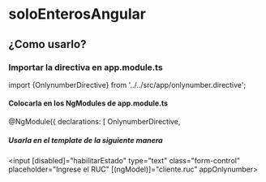 # soloEnterosAngular

## ¿Como usarlo?

### Importar la directiva en app.module.ts
import {OnlynumberDirective} from '../../src/app/onlynumber.directive';

#### Colocarla en los NgModules de app.module.ts
@NgModule({
  declarations: [
	OnlynumberDirective,

##### Usarla en el template de la siguiente manera
<input [disabled]="habilitarEstado" type="text" class="form-control" placeholder="Ingrese el RUC" [(ngModel)]="cliente.ruc" appOnlynumber>

